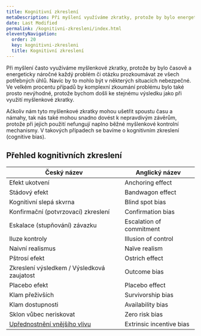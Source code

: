 ```yaml
---
title: Kognitivní zkreslení
metaDescription: Při myšlení využíváme zkratky, protože by bylo energeticky náročné vše prozkoumávat z různých úhlů a navíc také nebezpečné a často také naprosto nevýhodné, protože bychom došli ke stejnému výsledku.
date: Last Modified 
permalink: /kognitivni-zkresleni/index.html
eleventyNavigation:
  order: 20
  key: kognitivni-zkresleni
  title: Kognitivní zkreslení
---
```

Při myšlení často využíváme myšlenkové zkratky, protože by bylo časově a energeticky náročné každý problém či otázku prozkoumávat ze všech potřebných úhlů. Navíc by to mohlo být v některých situacích nebezpečné. Ve velkém procentu případů by komplexní zkoumání problému bylo také prosto nevýhodné, protože bychom došli ke stejnému výsledku jako při využití myšlenkové zkratky.

Ačkoliv nám tyto myšlenkové zkratky mohou ušetřit spoustu času a námahy, tak nás také mohou snadno dovést k nepravdivým závěrům, protože při jejich použití nefungují naplno běžné myšlenkové kontrolní mechanismy. V takových případech se bavíme o kognitivním zkreslení (cognitive bias).

## Přehled kognitivních zkreslení

|Český název|Anglický název
|-|-|
|Efekt ukotvení|Anchoring effect|
|Stádový efekt|Bandwagon effect|
|Kognitivní slepá skvrna|Blind spot bias|
|Konfirmační (potvrzovací) zkreslení|Confirmation bias|
|Eskalace (stupňování) závazku|Escalation of commitment|
|Iluze kontroly|Illusion of control|
|Naivní realismus|Naïve realism|
|Pštrosí efekt|Ostrich effect|
|Zkreslení výsledkem / Výsledková zaujatost|Outcome bias|
|Placebo efekt|Placebo effect|
|Klam přeživších|Survivorship bias|
|Klam dostupnosti|Availability bias|
|Sklon vůbec neriskovat|Zero risk bias|
|[Upřednostnění vnějšího vlivu](/uprednostneni-vnejsiho-vlivu/)|Extrinsic incentive bias|